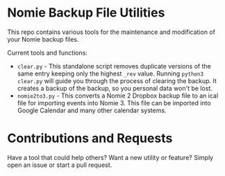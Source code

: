 # Nomie Backup File Utilities

This repo contains various tools for the maintenance and modification of your
Nomie backup files.

Current tools and functions:
* `clear.py` - This standalone script removes duplicate versions of the same
  entry keeping only the highest `_rev` value. Running `python3 clear.py` will
  guide you through the process of clearing the backup. It creates a backup of
  the backup, so you personal data won't be lost.
* `nomie2to3.py` - This converts a Nomie 2 Dropbox backup file to an ical file
  for importing events into Nomie 3. This file can be imported into Google
  Calendar and many other calendar systems.

# Contributions and Requests

Have a tool that could help others? Want a new utility or feature? Simply open
an issue or start a pull request.
